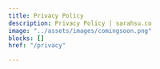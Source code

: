 ```yaml
---
title: Privacy Policy
description: Privacy Policy | sarahsu.co
image: "../assets/images/comingsoon.png"
blocks: []
href: "/privacy"

---
```

